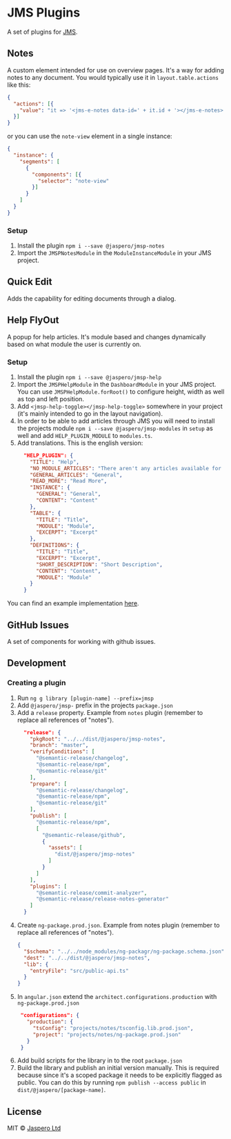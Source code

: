 # JMS Plugins

A set of plugins for [JMS](https://github.com/Jaspero/jms).

## Notes

A custom element intended for use on overview pages. It's a way for 
adding notes to any document. You would typically use it in `layout.table.actions` like this:

```json
{
  "actions": [{
    "value": "it => '<jms-e-notes data-id=' + it.id + '></jms-e-notes>'"
  }]
}
```

or you can use the `note-view` element in a single instance:

```json
{
  "instance": {
    "segments": [
      {
        "components": [{
          "selector": "note-view"
        }]
      }
    ]
  }
}
```

### Setup

1. Install the plugin `npm i --save @jaspero/jmsp-notes`
2. Import the `JMSPNotesModule` in the `ModuleInstanceModule` in your JMS project.

## Quick Edit

Adds the capability for editing documents through a dialog.

## Help FlyOut

A popup for help articles. It's module based and changes dynamically based on what module the user is currently on.

### Setup

1. Install the plugin `npm i --save @jaspero/jmsp-help`
2. Import the `JMSPHelpModule` in the `DashboardModule` in your JMS project. You can use `JMSPHelpModule.forRoot()` to configure height, width as well as top and left position.
3. Add `<jmsp-help-toggle></jmsp-help-toggle>` somewhere in your project (it's mainly intended to go in the layout navigation).
4. In order to be able to add articles through JMS you will need to install the projects module `npm i --save @jaspero/jmsp-modules` in `setup` as well and add `HELP_PLUGIN_MODULE` to `modules.ts`.
5. Add translations. This is the english version:
    ```json
      "HELP_PLUGIN": {
        "TITLE": "Help",
        "NO_MODULE_ARTICLES": "There aren't any articles available for this module.",
        "GENERAL_ARTICLES": "General",
        "READ_MORE": "Read More",
        "INSTANCE": {
          "GENERAL": "General",
          "CONTENT": "Content"
        },
        "TABLE": {
          "TITLE": "Title",
          "MODULE": "Module",
          "EXCERPT": "Excerpt"
        },
        "DEFINITIONS": {
          "TITLE": "Title",
          "EXCERPT": "Excerpt",
          "SHORT_DESCRIPTION": "Short Description",
          "CONTENT": "Content",
          "MODULE": "Module"
        }
      }
    ```
   
You can find an example implementation [here](https://github.com/Jaspero/jms/tree/example/help).

## GitHub Issues

A set of components for working with github issues.

## Development

### Creating a plugin

1. Run `ng g library [plugin-name] --prefix=jmsp`
2. Add `@jaspero/jmsp-` prefix in the projects `package.json`
3. Add a `release` property. Example from `notes` plugin (remember to replace all references of "notes").
    ```json
      "release": {
        "pkgRoot": "../../dist/@jaspero/jmsp-notes",
        "branch": "master",
        "verifyConditions": [
          "@semantic-release/changelog",
          "@semantic-release/npm",
          "@semantic-release/git"
        ],
        "prepare": [
          "@semantic-release/changelog",
          "@semantic-release/npm",
          "@semantic-release/git"
        ],
        "publish": [
          "@semantic-release/npm",
          [
            "@semantic-release/github",
            {
              "assets": [
                "dist/@jaspero/jmsp-notes"
              ]
            }
          ]
        ],
        "plugins": [
          "@semantic-release/commit-analyzer",
          "@semantic-release/release-notes-generator"
        ]
      }
    ```
4. Create `ng-package.prod.json`. Example from notes plugin (remember to replace all references of "notes").
    ```json
    {
      "$schema": "../../node_modules/ng-packagr/ng-package.schema.json",
      "dest": "../../dist/@jaspero/jmsp-notes",
      "lib": {
        "entryFile": "src/public-api.ts"
      }
    }
    ```
5. In `angular.json` extend the `architect.configurations.production` with `ng-package.prod.json`
    ```json
     "configurations": {
       "production": {
         "tsConfig": "projects/notes/tsconfig.lib.prod.json",
         "project": "projects/notes/ng-package.prod.json"
       }
     }
    ```
6. Add build scripts for the library in to the root `package.json`
7. Build the library and publish an initial version manually. This is required because since it's a scoped
package it needs to be explicitly flagged as public. You can do this by running `npm publish --access public` in `dist/@jaspero/[package-name]`.

## License

MIT © [Jaspero Ltd](mailto:info@jaspero.co)
